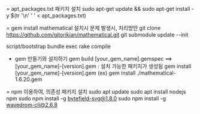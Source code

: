 = apt_packages.txt 패키지 설치
sudo apt-get update && sudo apt-get install -y $(tr '\n' ' ' < apt_packages.txt) 

= gem install mathematical 설치시 문제 발생시, 처리방안
git clone https://github.com/gjtorikian/mathematical.git
git submodule update --init

script/bootstrap
bundle exec rake compile

* gem 만들기와 설치하기
gem build [your_gem_name].gemspec
==> [your_gem_name]-[version].gem : 설치 가능한 패키지가 생성됨
gem install [your_gem_name]-[version].gem
(ex) gem install ./mathematical-1.6.20.gem

= npm 이용하여, 의존성 패키지 설치
sudo apt update
sudo apt install nodejs npm
sudo npm install -g bytefield-svg@1.8.0
sudo npm install -g wavedrom-cli@2.6.8